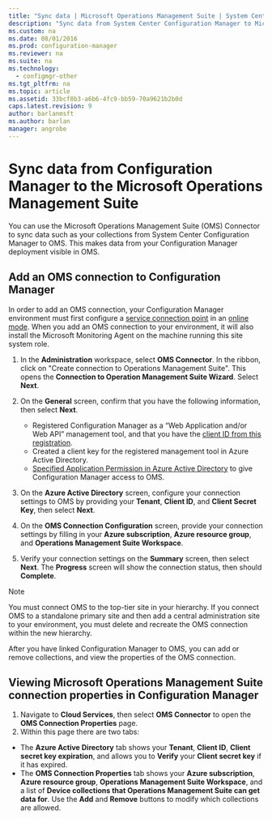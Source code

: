 ```yaml
---
title: "Sync data | Microsoft Operations Management Suite | System Center Configuration Manager"
description: "Sync data from System Center Configuration Manager to Microsoft Operations Management Suite."
ms.custom: na
ms.date: 08/01/2016
ms.prod: configuration-manager
ms.reviewer: na
ms.suite: na
ms.technology:
  - configmgr-other
ms.tgt_pltfrm: na
ms.topic: article
ms.assetid: 33bcf8b3-a6b6-4fc9-bb59-70a9621b2b0d
caps.latest.revision: 9
author: barlanmsftms.author: barlanmanager: angrobe
---
```

# Sync data from Configuration Manager to the Microsoft Operations Management Suite
You can use the Microsoft Operations Management Suite (OMS) Connector to sync data such as your collections from System Center Configuration Manager to OMS. This makes data from your Configuration Manager deployment visible in OMS.

## Add an OMS connection to Configuration Manager


In order to add an OMS connection, your Configuration Manager environment must first configure a [service connection point](../../../core/servers/deploy/configure/about-the-service-connection-point.md) in an [online mode](https://azure.microsoft.com/en-us/documentation/articles/resource-group-create-service-principal-portal/). When you add an OMS connection to your environment, it will also install the Microsoft Monitoring Agent on the machine running this site system role.
1.  In the **Administration** workspace, select **OMS Connector**. In the ribbon, click on "Create connection to Operations Management Suite". This opens the **Connection to Operation Management Suite Wizard**. Select **Next**.
2.  On the **General** screen, confirm that you have the following information, then select **Next**.

    * Registered Configuration Manager as a “Web Application and/or Web API” management tool, and that you have the [client ID from this registration](https://azure.microsoft.com/documentation/articles/active-directory-integrating-applications/).
    * Created a client key for the registered management tool in Azure Active Directory.
    * [Specified Application Permission in Azure Active Directory](https://azure.microsoft.com/en-us/documentation/articles/active-directory-integrating-applications/) to give Configuration Manager access to OMS.

3.  On the **Azure Active Directory** screen, configure your connection settings to OMS by providing your **Tenant**, **Client ID**, and **Client Secret Key**, then select **Next**.
4.  On the **OMS Connection Configuration** screen, provide your connection settings by filling in your **Azure subscription**, **Azure resource group**, and **Operations Management Suite Workspace**.
5.  Verify your connection settings on the **Summary** screen, then select **Next**. The **Progress** screen will show the connection status, then should **Complete**.

> [!NOTE]
> You must connect OMS to the top-tier site in your hierarchy. If you connect OMS to a standalone primary site and then add a central administration site to your environment, you must delete and recreate the OMS connection within the new hierarchy.

After you have linked Configuration Manager to OMS, you can add or remove collections, and view the properties of the OMS connection.

## Viewing Microsoft Operations Management Suite connection properties in Configuration Manager

1.  Navigate to **Cloud Services**, then select **OMS Connector** to open the **OMS Connection Properties** page.
2.  Within this page there are two tabs:
  * The **Azure Active Directory** tab shows your **Tenant**, **Client ID**, **Client secret key expiration**, and allows you to **Verify** your **Client secret key** if it has expired.
  * The **OMS Connection Properties** tab shows your **Azure subscription**, **Azure resource group**, **Operations Management Suite Workspace**, and a list of **Device collections that Operations Management Suite can get data for**. Use the **Add** and **Remove** buttons to modify which collections are allowed.

